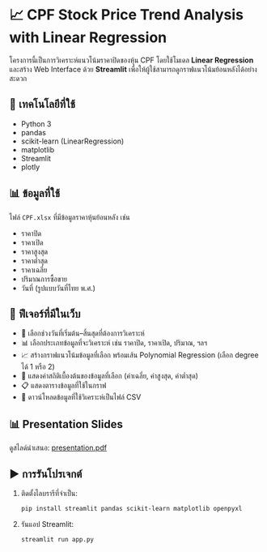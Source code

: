 # 📈 CPF Stock Price Trend Analysis with Linear Regression

โครงการนี้เป็นการวิเคราะห์แนวโน้มราคาปิดของหุ้น CPF โดยใช้โมเดล **Linear Regression** และสร้าง Web Interface ด้วย **Streamlit** เพื่อให้ผู้ใช้สามารถดูกราฟแนวโน้มย้อนหลังได้อย่างสะดวก

## 🔧 เทคโนโลยีที่ใช้
- Python 3
- pandas
- scikit-learn (LinearRegression)
- matplotlib
- Streamlit
- plotly

## 📊 ข้อมูลที่ใช้
ไฟล์ `CPF.xlsx` ที่มีข้อมูลราคาหุ้นย้อนหลัง เช่น
- ราคาปิด
- ราคาเปิด
- ราคาสูงสุด
- ราคาต่ำสุด
- ราคาเฉลี่ย
- ปริมาณการซื้อขาย
- วันที่ (รูปแบบวันที่ไทย พ.ศ.)

## 📌 ฟีเจอร์ที่มีในเว็บ
- 📅 เลือกช่วงวันที่เริ่มต้น–สิ้นสุดที่ต้องการวิเคราะห์
- 📊 เลือกประเภทข้อมูลที่จะวิเคราะห์ เช่น ราคาปิด, ราคาเปิด, ปริมาณ, ฯลฯ
- 📈 สร้างกราฟแนวโน้มข้อมูลที่เลือก พร้อมเส้น Polynomial Regression (เลือก degree ได้ 1 หรือ 2)
- 🧮 แสดงค่าสถิติเบื้องต้นของข้อมูลที่เลือก (ค่าเฉลี่ย, ค่าสูงสุด, ค่าต่ำสุด)
- 📋 แสดงตารางข้อมูลที่ใช้ในกราฟ
- 💾 ดาวน์โหลดข้อมูลที่ใช้วิเคราะห์เป็นไฟล์ CSV

## 📊 Presentation Slides

ดูสไลด์นำเสนอ: [presentation.pdf](slides/TNI-NDR-2213110113.pdf)

## ▶️ การรันโปรเจกต์

1. ติดตั้งไลบรารีที่จำเป็น:
   ```bash
   pip install streamlit pandas scikit-learn matplotlib openpyxl

2. รันแอป Streamlit:
   ```bash
   streamlit run app.py
